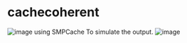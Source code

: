 # cachecoherent
![image](https://user-images.githubusercontent.com/113125527/208764076-dfa3adc4-4fee-4a76-9b68-6913a7c2722b.png)
 using SMPCache To simulate the output. 
![image](https://user-images.githubusercontent.com/113125527/208764118-45de502a-4c1a-41db-a228-2f8051e7a44a.png)
